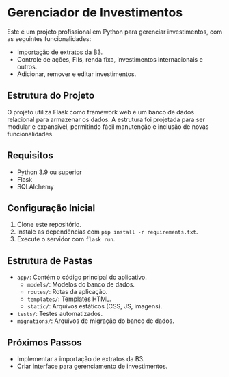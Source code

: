 # Gerenciador de Investimentos

Este é um projeto profissional em Python para gerenciar investimentos, com as seguintes funcionalidades:

- Importação de extratos da B3.
- Controle de ações, FIIs, renda fixa, investimentos internacionais e outros.
- Adicionar, remover e editar investimentos.

## Estrutura do Projeto

O projeto utiliza Flask como framework web e um banco de dados relacional para armazenar os dados. A estrutura foi projetada para ser modular e expansível, permitindo fácil manutenção e inclusão de novas funcionalidades.

## Requisitos

- Python 3.9 ou superior
- Flask
- SQLAlchemy

## Configuração Inicial

1. Clone este repositório.
2. Instale as dependências com `pip install -r requirements.txt`.
3. Execute o servidor com `flask run`.

## Estrutura de Pastas

- `app/`: Contém o código principal do aplicativo.
  - `models/`: Modelos do banco de dados.
  - `routes/`: Rotas da aplicação.
  - `templates/`: Templates HTML.
  - `static/`: Arquivos estáticos (CSS, JS, imagens).
- `tests/`: Testes automatizados.
- `migrations/`: Arquivos de migração do banco de dados.

## Próximos Passos

- Implementar a importação de extratos da B3.
- Criar interface para gerenciamento de investimentos.
